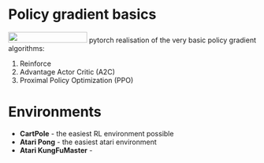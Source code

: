 # Policy gradient basics
<img width="160px" height="22px" href="https://github.com/pytorch/pytorch" src="https://pp.userapi.com/c847120/v847120960/82b4/xGBK9pXAkw8.jpg">
pytorch realisation of the very basic policy gradient algorithms:

1. Reinforce
2. Advantage Actor Critic (A2C)
3. Proximal Policy Optimization (PPO)

# Environments

  - **CartPole** - the easiest RL environment possible
  - **Atari Pong** - the easiest atari environment
  - **Atari KungFuMaster** -
